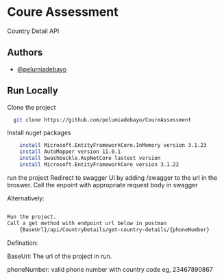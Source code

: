 
# Coure Assessment

Country Detail API

## Authors

- [@pelumiadebayo](https://www.github.com/pelumiadebayo)


## Run Locally

Clone the project

```bash
  git clone https://github.com/pelumiadebayo/CoureAssessment
```


Install nuget packages

```bash
    install Microsoft.EntityFrameworkCore.InMemory version 3.1.23
    install AutoMapper version 11.0.1
    install Swashbuckle.AspNetCore lastest version
    install Microsoft.EntityFrameworkCore version 3.1.22

```


run the project
 Redirect to swagger UI by adding /swagger to the url in the broswer.
 Call the enpoint with appropriate request body in swagger


Alternatively:
```bash

Run the project.
Call a get method with endpoint url below in postman
    {BaseUrl}/api/CountryDetails/get-country-details/{phoneNumber}
```

Defination:

BaseUrl: The url of the project in run.

phoneNumber: valid phone number with country code eg, 23467890867

